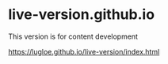 # live-version.github.io
This version is for content development

https://lugloe.github.io/live-version/index.html
